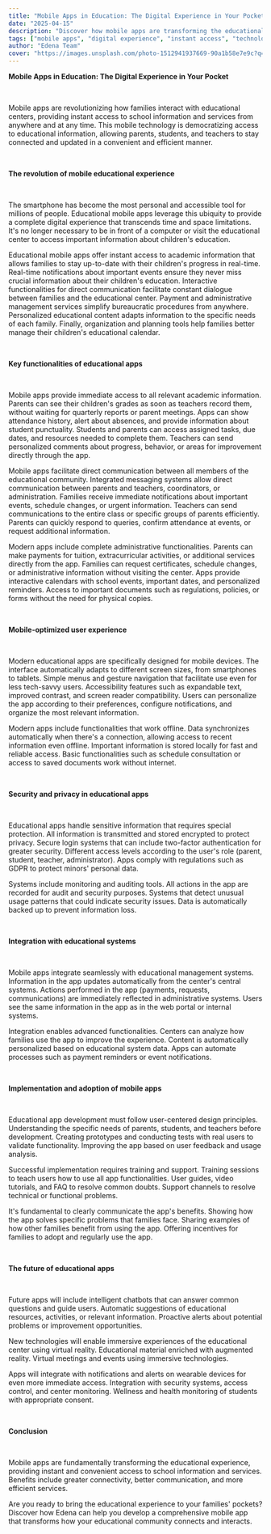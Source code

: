 ```yaml
---
title: "Mobile Apps in Education: The Digital Experience in Your Pocket"
date: "2025-04-15"
description: "Discover how mobile apps are transforming the educational experience, providing instant access to school information and services."
tags: ["mobile apps", "digital experience", "instant access", "technology"]
author: "Edena Team"
cover: "https://images.unsplash.com/photo-1512941937669-90a1b58e7e9c?q=80&w=2070&auto=format&fit=crop&ixlib=rb-4.1.0&ixid=M3wxMjA3fDB8MHxwaG90by1wYWdlfHx8fGVufDB8fHx8fA%3D%3D"
---
```


**Mobile Apps in Education: The Digital Experience in Your Pocket**

<br>

Mobile apps are revolutionizing how families interact with educational centers, providing instant access to school information and services from anywhere and at any time. This mobile technology is democratizing access to educational information, allowing parents, students, and teachers to stay connected and updated in a convenient and efficient manner.

<br>

**The revolution of mobile educational experience**

<br>

The smartphone has become the most personal and accessible tool for millions of people. Educational mobile apps leverage this ubiquity to provide a complete digital experience that transcends time and space limitations. It's no longer necessary to be in front of a computer or visit the educational center to access important information about children's education.

Educational mobile apps offer instant access to academic information that allows families to stay up-to-date with their children's progress in real-time. Real-time notifications about important events ensure they never miss crucial information about their children's education. Interactive functionalities for direct communication facilitate constant dialogue between families and the educational center. Payment and administrative management services simplify bureaucratic procedures from anywhere. Personalized educational content adapts information to the specific needs of each family. Finally, organization and planning tools help families better manage their children's educational calendar.

<br>

**Key functionalities of educational apps**

<br>

Mobile apps provide immediate access to all relevant academic information. Parents can see their children's grades as soon as teachers record them, without waiting for quarterly reports or parent meetings. Apps can show attendance history, alert about absences, and provide information about student punctuality. Students and parents can access assigned tasks, due dates, and resources needed to complete them. Teachers can send personalized comments about progress, behavior, or areas for improvement directly through the app.

Mobile apps facilitate direct communication between all members of the educational community. Integrated messaging systems allow direct communication between parents and teachers, coordinators, or administration. Families receive immediate notifications about important events, schedule changes, or urgent information. Teachers can send communications to the entire class or specific groups of parents efficiently. Parents can quickly respond to queries, confirm attendance at events, or request additional information.

Modern apps include complete administrative functionalities. Parents can make payments for tuition, extracurricular activities, or additional services directly from the app. Families can request certificates, schedule changes, or administrative information without visiting the center. Apps provide interactive calendars with school events, important dates, and personalized reminders. Access to important documents such as regulations, policies, or forms without the need for physical copies.

<br>

**Mobile-optimized user experience**

<br>

Modern educational apps are specifically designed for mobile devices. The interface automatically adapts to different screen sizes, from smartphones to tablets. Simple menus and gesture navigation that facilitate use even for less tech-savvy users. Accessibility features such as expandable text, improved contrast, and screen reader compatibility. Users can personalize the app according to their preferences, configure notifications, and organize the most relevant information.

Modern apps include functionalities that work offline. Data synchronizes automatically when there's a connection, allowing access to recent information even offline. Important information is stored locally for fast and reliable access. Basic functionalities such as schedule consultation or access to saved documents work without internet.

<br>

**Security and privacy in educational apps**

<br>

Educational apps handle sensitive information that requires special protection. All information is transmitted and stored encrypted to protect privacy. Secure login systems that can include two-factor authentication for greater security. Different access levels according to the user's role (parent, student, teacher, administrator). Apps comply with regulations such as GDPR to protect minors' personal data.

Systems include monitoring and auditing tools. All actions in the app are recorded for audit and security purposes. Systems that detect unusual usage patterns that could indicate security issues. Data is automatically backed up to prevent information loss.

<br>

**Integration with educational systems**

<br>

Mobile apps integrate seamlessly with educational management systems. Information in the app updates automatically from the center's central systems. Actions performed in the app (payments, requests, communications) are immediately reflected in administrative systems. Users see the same information in the app as in the web portal or internal systems.

Integration enables advanced functionalities. Centers can analyze how families use the app to improve the experience. Content is automatically personalized based on educational system data. Apps can automate processes such as payment reminders or event notifications.

<br>

**Implementation and adoption of mobile apps**

<br>

Educational app development must follow user-centered design principles. Understanding the specific needs of parents, students, and teachers before development. Creating prototypes and conducting tests with real users to validate functionality. Improving the app based on user feedback and usage analysis.

Successful implementation requires training and support. Training sessions to teach users how to use all app functionalities. User guides, video tutorials, and FAQ to resolve common doubts. Support channels to resolve technical or functional problems.

It's fundamental to clearly communicate the app's benefits. Showing how the app solves specific problems that families face. Sharing examples of how other families benefit from using the app. Offering incentives for families to adopt and regularly use the app.

<br>

**The future of educational apps**

<br>

Future apps will include intelligent chatbots that can answer common questions and guide users. Automatic suggestions of educational resources, activities, or relevant information. Proactive alerts about potential problems or improvement opportunities.

New technologies will enable immersive experiences of the educational center using virtual reality. Educational material enriched with augmented reality. Virtual meetings and events using immersive technologies.

Apps will integrate with notifications and alerts on wearable devices for even more immediate access. Integration with security systems, access control, and center monitoring. Wellness and health monitoring of students with appropriate consent.

<br>

**Conclusion**

<br>

Mobile apps are fundamentally transforming the educational experience, providing instant and convenient access to school information and services. Benefits include greater connectivity, better communication, and more efficient services.

Are you ready to bring the educational experience to your families' pockets? Discover how Edena can help you develop a comprehensive mobile app that transforms how your educational community connects and interacts.
